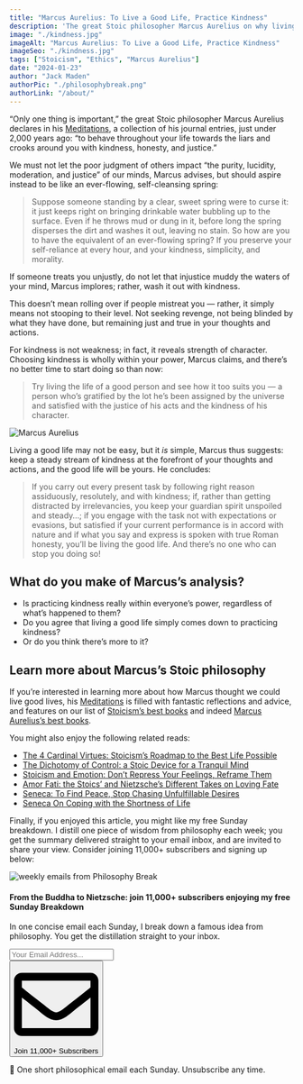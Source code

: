 ```yaml
---
title: "Marcus Aurelius: To Live a Good Life, Practice Kindness"
description: 'The great Stoic philosopher Marcus Aurelius on why living a good life comes down to one simple principle: practicing kindness.'
image: "./kindness.jpg"
imageAlt: "Marcus Aurelius: To Live a Good Life, Practice Kindness"
imageSeo: "./kindness.jpg"
tags: ["Stoicism", "Ethics", "Marcus Aurelius"]
date: "2024-01-23"
author: "Jack Maden"
authorPic: "./philosophybreak.png"
authorLink: "/about/"
---
```


<span class="big-letter">“O</span>nly one thing is important,” the great Stoic philosopher Marcus Aurelius declares in his <a target="_blank" rel="noopener noreferrer sponsored" href="http://www.amazon.com/Meditations-Annotated-Marcus-Aurelius/dp/1541673859?&linkCode=ll1&tag=philosophybre-20&linkId=d83ef5b58e209f9e046ef87bc2dbee2e&language=en_US&ref_=as_li_ss_tl">Meditations</a>, a collection of his journal entries, just under 2,000 years ago: “to behave throughout your life towards the liars and crooks around you with kindness, honesty, and justice.”

We must not let the poor judgment of others impact “the purity, lucidity, moderation, and justice” of our minds, Marcus advises, but should aspire instead to be like an ever-flowing, self-cleansing spring:

>Suppose someone standing by a clear, sweet spring were to curse it: it just keeps right on bringing drinkable water bubbling up to the surface. Even if he throws mud or dung in it, before long the spring disperses the dirt and washes it out, leaving no stain. So how are you to have the equivalent of an ever-flowing spring? If you preserve your self-reliance at every hour, and your kindness, simplicity, and morality.

If someone treats you unjustly, do not let that injustice muddy the waters of your mind, Marcus implores; rather, wash it out with kindness.

This doesn’t mean rolling over if people mistreat you — rather, it simply means not stooping to their level. Not seeking revenge, not being blinded by what they have done, but remaining just and true in your thoughts and actions. 

For kindness is not weakness; in fact, it reveals strength of character. Choosing kindness is wholly within your power, Marcus claims, and there’s no better time to start doing so than now:

>Try living the life of a good person and see how it too suits you — a person who’s gratified by the lot he’s been assigned by the universe and satisfied with the justice of his acts and the kindness of his character.

![Marcus Aurelius](./marcus.jpg "Marcus Aurelius was Roman emperor from 161 to 180 CE and a significant contributor to Stoic philosophy. Marcus reigned during a time of many significant military conflicts, as well as the Antonine Plague, a pandemic that devastated the population of the Roman Empire, causing the deaths of five million people. Despite these difficult events — or perhaps because of them — the philosophy Marcus advocated is one of calmness and serenity. As he advises in one of many natty aphorisms: ‘You have power over your mind — not outside events. Realize this, and you will find strength.’")

Living a good life may not be easy, but it _is_ simple, Marcus thus suggests: keep a steady stream of kindness at the forefront of your thoughts and actions, and the good life will be yours. He concludes:

>If you carry out every present task by following right reason assiduously, resolutely, and with kindness; if, rather than getting distracted by irrelevancies, you keep your guardian spirit unspoiled and steady…; if you engage with the task not with expectations or evasions, but satisfied if your current performance is in accord with nature and if what you say and express is spoken with true Roman honesty, you’ll be living the good life. And there’s no one who can stop you doing so!

## What do you make of Marcus’s analysis?

- Is practicing kindness really within everyone’s power, regardless of what’s happened to them?
- Do you agree that living a good life simply comes down to practicing kindness?
- Or do you think there’s more to it?

## Learn more about Marcus’s Stoic philosophy

<span class="big-letter">I</span>f you’re interested in learning more about how Marcus thought we could live good lives, his <a target="_blank" rel="noopener noreferrer sponsored" href="http://www.amazon.com/Meditations-Annotated-Marcus-Aurelius/dp/1541673859?&linkCode=ll1&tag=philosophybre-20&linkId=d83ef5b58e209f9e046ef87bc2dbee2e&language=en_US&ref_=as_li_ss_tl">Meditations</a> is filled with fantastic reflections and advice, and features on our list of [Stoicism’s best books](/reading-lists/stoicism/) and indeed [Marcus Aurelius’s best books](/reading-lists/marcus-aurelius-best-books). 

You might also enjoy the following related reads:

- [The 4 Cardinal Virtues: Stoicism’s Roadmap to the Best Life Possible](/articles/four-cardinal-virtues-stoicism-roadmap-to-the-best-life-possible/)
- [The Dichotomy of Control: a Stoic Device for a Tranquil Mind](/articles/dichotomy-of-control-a-stoic-device-for-a-tranquil-mind/)
- [Stoicism and Emotion: Don’t Repress Your Feelings, Reframe Them](/articles/stoicism-and-emotion-dont-repress-your-feelings-reframe-them/)
- [Amor Fati: the Stoics’ and Nietzsche’s Different Takes on Loving Fate](/articles/amor-fati-the-stoics-and-nietzsche-different-takes-on-loving-fate/)
- [Seneca: To Find Peace, Stop Chasing Unfulfillable Desires](/articles/seneca-to-find-peace-stop-chasing-unfulfillable-desires/)
- [Seneca On Coping with the Shortness of Life](/articles/seneca-on-coping-with-the-shortness-of-life/)

Finally, if you enjoyed this article, you might like my free Sunday breakdown. I distill one piece of wisdom from philosophy each week; you get the summary delivered straight to your email inbox, and are invited to share your view. Consider joining 11,000+ subscribers and signing up below:

<!--big subscribe-->
<div class="course-promo darkradial-background subscribe text-center">
    <img src="/static/6313d50bc32799a6c869239128784c7b/e7f7a/weekly-break.webp" alt="weekly emails from Philosophy Break">
    <h4>From the Buddha to Nietzsche: join 11,000+ subscribers enjoying my free Sunday Breakdown</h4>
    <p class="small-grey-font no-mar-bottom">In one concise email each Sunday, I break down a famous idea from philosophy. You get the distillation straight to your inbox.</p>
    <div class="small-pad-top">
        <form action="https://app.convertkit.com/forms/5812400/subscriptions" method="post" data-sv-form="5812400" data-uid="be0e52d3c0" data-format="inline" data-version="6" data-options="{&quot;settings&quot;:{&quot;after_subscribe&quot;:{&quot;action&quot;:&quot;message&quot;,&quot;success_message&quot;:&quot;Thank you, philosopher! Your welcome email will land in your inbox shortly.&quot;,&quot;redirect_url&quot;:&quot;https://philosophybreak.com/thank-you/&quot;},&quot;analytics&quot;:{&quot;google&quot;:null,&quot;fathom&quot;:null,&quot;facebook&quot;:null,&quot;segment&quot;:null,&quot;pinterest&quot;:null,&quot;sparkloop&quot;:null,&quot;googletagmanager&quot;:null},&quot;modal&quot;:{&quot;trigger&quot;:&quot;timer&quot;,&quot;scroll_percentage&quot;:null,&quot;timer&quot;:5,&quot;devices&quot;:&quot;all&quot;,&quot;show_once_every&quot;:15},&quot;powered_by&quot;:{&quot;show&quot;:false,&quot;url&quot;:&quot;https://convertkit.com/features/forms?utm_campaign=poweredby&amp;utm_content=form&amp;utm_medium=referral&amp;utm_source=dynamic&quot;},&quot;recaptcha&quot;:{&quot;enabled&quot;:false},&quot;return_visitor&quot;:{&quot;action&quot;:&quot;show&quot;,&quot;custom_content&quot;:&quot;&quot;},&quot;slide_in&quot;:{&quot;display_in&quot;:&quot;bottom_right&quot;,&quot;trigger&quot;:&quot;timer&quot;,&quot;scroll_percentage&quot;:null,&quot;timer&quot;:5,&quot;devices&quot;:&quot;all&quot;,&quot;show_once_every&quot;:15},&quot;sticky_bar&quot;:{&quot;display_in&quot;:&quot;top&quot;,&quot;trigger&quot;:&quot;timer&quot;,&quot;scroll_percentage&quot;:null,&quot;timer&quot;:5,&quot;devices&quot;:&quot;all&quot;,&quot;show_once_every&quot;:15}},&quot;version&quot;:&quot;6&quot;}" min-width="400 500 600 700 800">
        <div data-style="clean"><ul data-element="errors" data-group="alert"></ul><div data-element="fields" data-stacked="false">
            <div>
                <input name="email_address" aria-label="Your Email Address..." placeholder="Your Email Address..." required type="email" />
            </div>
            <button class="button primary" type="submit" data-element="submit"><div><div></div><div></div><div></div></div><span><svg xmlns="http://www.w3.org/2000/svg" viewBox="0 0 512 512"><path d="M464 64H48C21.49 64 0 85.49 0 112v288c0 26.51 21.49 48 48 48h416c26.51 0 48-21.49 48-48V112c0-26.51-21.49-48-48-48zm0 48v40.805c-22.422 18.259-58.168 46.651-134.587 106.49-16.841 13.247-50.201 45.072-73.413 44.701-23.208.375-56.579-31.459-73.413-44.701C106.18 199.465 70.425 171.067 48 152.805V112h416zM48 400V214.398c22.914 18.251 55.409 43.862 104.938 82.646 21.857 17.205 60.134 55.186 103.062 54.955 42.717.231 80.509-37.199 103.053-54.947 49.528-38.783 82.032-64.401 104.947-82.653V400H48z"/></svg>Join 11,000+ Subscribers</span></button>
            </div>
            </div>
        </form>
        <p class="tiny-mar-top no-mar-bottom review-font">💭 One short philosophical email each Sunday. Unsubscribe any time.</p>
    </div>
</div>